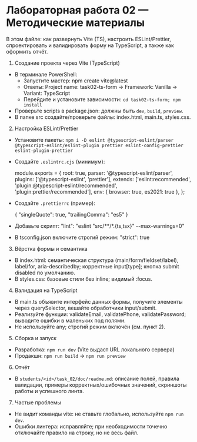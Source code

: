 # Лабораторная работа 02 — Методические материалы

В этом файле: как развернуть Vite (TS), настроить ESLint/Prettier, спроектировать и валидировать форму на TypeScript, а также как оформить отчёт.

1. Создание проекта через Vite (TypeScript)
- В терминале PowerShell:
  - Запустите мастер: npm create vite@latest
  - Ответы: Project name: task02-ts-form → Framework: Vanilla → Variant: TypeScript
  - Перейдите и установите зависимости: `cd task02-ts-form; npm install`
- Проверьте scripts в package.json: должны быть `dev`, `build`, `preview`.
- В папке src создайте/проверьте файлы: index.html, main.ts, styles.css.

2. Настройка ESLint/Prettier
- Установите пакеты: `npm i -D eslint @typescript-eslint/parser @typescript-eslint/eslint-plugin prettier eslint-config-prettier eslint-plugin-prettier`
- Создайте `.eslintrc.cjs` (минимум):
  
  module.exports = {
    root: true,
    parser: '@typescript-eslint/parser',
    plugins: ['@typescript-eslint', 'prettier'],
    extends: ['eslint:recommended', 'plugin:@typescript-eslint/recommended', 'plugin:prettier/recommended'],
    env: { browser: true, es2021: true },
  };
  
- Создайте `.prettierrc` (пример):
  
  { "singleQuote": true, "trailingComma": "es5" }
  
- Добавьте скрипт: "lint": "eslint \"src/**/*.{ts,tsx}\" --max-warnings=0"
- В tsconfig.json включите строгий режим: "strict": true

3. Вёрстка формы и семантика
- В index.html: семантическая структура (main/form/fieldset/label), label/for, aria-describedby; корректные input[type]; кнопка submit disabled по умолчанию.
- В styles.css: базовые стили без inline; видимый :focus.

4. Валидация на TypeScript
- В main.ts объявите интерфейс данных формы, получите элементы через querySelector, вешайте обработчики input/submit.
- Реализуйте функции: validateEmail, validatePhone, validatePassword; выводите ошибки в маленьких <span role="alert"> под полями.
- Не используйте any; строгий режим включён (см. пункт 2).

5. Сборка и запуск
- Разработка: `npm run dev` (Vite выдаст URL локального сервера)
- Продакшн: `npm run build` → `npm run preview`

6. Отчёт
- В `students/<id>/task_02/doc/readme.md`: описание полей, правила валидации, примеры корректных/ошибочных значений, скриншоты работы и успешного линта.

7. Частые проблемы
- Не видит команды vite: не ставьте глобально, используйте `npm run dev`.
- Ошибки линтера: исправляйте; при необходимости точечно отключайте правило на строку, но не весь файл.
